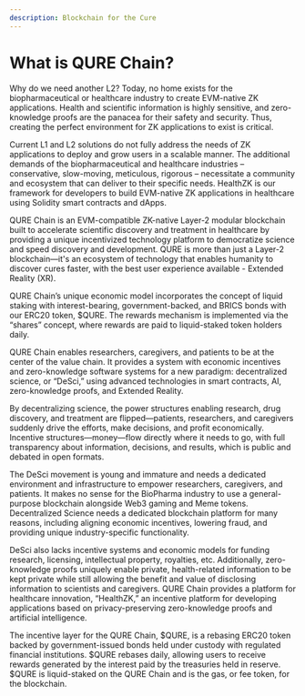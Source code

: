 ```yaml
---
description: Blockchain for the Cure
---
```


# What is QURE Chain?

Why do we need another L2?  Today, no home exists for the biopharmaceutical or healthcare industry to create EVM-native ZK applications.  Health and scientific information is highly sensitive, and zero-knowledge proofs are the panacea for their safety and security.  Thus, creating the perfect environment for ZK applications to exist is critical.

Current L1 and L2 solutions do not fully address the needs of ZK applications to deploy and grow users in a scalable manner.  The additional demands of the biopharmaceutical and healthcare industries – conservative, slow-moving, meticulous, rigorous – necessitate a community and ecosystem that can deliver to their specific needs.  HealthZK is our framework for developers to build EVM-native ZK applications in healthcare using Solidity smart contracts and dApps.

QURE Chain is an EVM-compatible ZK-native Layer-2 modular blockchain built to accelerate scientific discovery and treatment in healthcare by providing a unique incentivized technology platform to democratize science and speed discovery and development. QURE is more than just a Layer-2 blockchain—it's an ecosystem of technology that enables humanity to discover cures faster, with the best user experience available - Extended Reality (XR).

QURE Chain’s unique economic model incorporates the concept of liquid staking with interest-bearing, government-backed, and BRICS bonds with our ERC20 token, $QURE.  The rewards mechanism is implemented via the “shares” concept, where rewards are paid to liquid-staked token holders daily.

QURE Chain enables researchers, caregivers, and patients to be at the center of the value chain. It provides a system with economic incentives and zero-knowledge software systems for a new paradigm: decentralized science, or “DeSci,” using advanced technologies in smart contracts, AI, zero-knowledge proofs, and Extended Reality.

By decentralizing science, the power structures enabling research, drug discovery, and treatment are flipped—patients, researchers, and caregivers suddenly drive the efforts, make decisions, and profit economically. Incentive structures—money—flow directly where it needs to go, with full transparency about information, decisions, and results, which is public and debated in open formats.

The DeSci movement is young and immature and needs a dedicated environment and infrastructure to empower researchers, caregivers, and patients. It makes no sense for the BioPharma industry to use a general-purpose blockchain alongside Web3 gaming and Meme tokens. Decentralized Science needs a dedicated blockchain platform for many reasons, including aligning economic incentives, lowering fraud, and providing unique industry-specific functionality.

DeSci also lacks incentive systems and economic models for funding research, licensing, intellectual property, royalties, etc.  Additionally, zero-knowledge proofs uniquely enable private, health-related information to be kept private while still allowing the benefit and value of disclosing information to scientists and caregivers.  QURE Chain provides a platform for healthcare innovation, “HealthZK,” an incentive platform for developing applications based on privacy-preserving zero-knowledge proofs and artificial intelligence.

The incentive layer for the QURE Chain, $QURE, is a rebasing ERC20 token backed by government-issued bonds held under custody with regulated financial institutions.  $QURE rebases daily, allowing users to receive rewards generated by the interest paid by the treasuries held in reserve.  $QURE is liquid-staked on the QURE Chain and is the gas, or fee token, for the blockchain.
